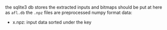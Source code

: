 the sqlite3 db stores the extracted inputs and bitmaps should be put at here as `afl.db`
the `.npz` files are preprocessed numpy format data:
- x.npz: input data sorted under the key